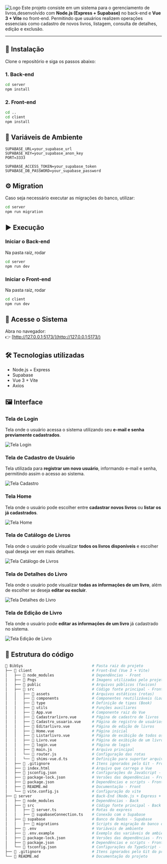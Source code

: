
![Logo](client/Pngs/Home.png)
Este projeto consiste em um sistema para o gerenciamento de livros,desenvolvido com **Node.js (Express + Supabase)** no back-end e **Vue 3 + Vite** no front-end. Permitindo que usuários realizem operações essenciais como cadastro de novos livros, listagem, consulta de detalhes, edição e exclusão.

---

## 🚀 Instalação

Clone o repositório e siga os passos abaixo:

### 1. Back-end

```bash
cd server
npm install
```

### 2. Front-end

```bash
cd ..
cd client
npm install
```

## 🔑 Variáveis de Ambiente

```env
SUPABASE_URL=your_supabase_url
SUPABASE_KEY=your_supabase_anon_key
PORT=3333

SUPABASE_ACCESS_TOKEN=your_supabase_token
SUPABASE_DB_PASSWORD=your_supabase_password
```

## ⚙️ Migration

Caso seja necessário executar as migrações do banco, utilizar:

```bash
cd server
npm run migration
```

## ▶️ Execução

### Iniciar o Back-end

Na pasta raiz, rodar

```bash
cd server
npm run dev
```

### Iniciar o Front-end

Na pasta raiz, rodar

```bash
cd client
npm run dev
```

## 🔗 Acesse o Sistema

Abra no navegador:  
👉 [http://127.0.0.1:5173/](http://127.0.0.1:5173/)

## 🛠️ Tecnologias utilizadas

- Node.js + Express
- Supabase
- Vue 3 + Vite
- Axios

## 🖼️ Interface

###  Tela de Login
Tela onde o usuário acessa o sistema utilizando seu **e-mail e senha previamente cadastrados**.  

![Tela Login](client/Pngs/Tela_login.png)

### Tela de Cadastro de Usuário
Tela utilizada para **registrar um novo usuário**, informando e-mail e senha, permitindo assim o acesso ao sistema.  

![Tela Cadastro](client/Pngs/tela_cadastro.png)

###  Tela Home
Tela onde o usuário pode escolher entre **cadastrar novos livros** ou **listar os já cadastrados**.  

![Tela Home](client/Pngs/Tela_Home.png)

### Tela de Catálogo de Livros
Tela onde o usuário pode visualizar **todos os livros disponíveis** e escolher qual deseja ver em mais detalhes.  

![Tela Catálogo de Livros](client/Pngs/Tela_listar_livros.png)


###  Tela de Detalhes do Livro
Tela onde o usuário pode visualizar **todas as informações de um livro**, além de escolher se deseja **editar ou excluir**.  

![Tela Detalhes do Livro](client/Pngs/Exibir_livro.png)


###  Tela de Edição de Livro
Tela onde o usuário pode **editar as informações de um livro** já cadastrado no sistema.  

![Tela Edição de Livro](client/Pngs/Editar_livro.png)

## 📂 Estrutura do código

```bash
📂 BibSys                               # Pasta raiz do projeto
├── 📂 client                           # Front-End (Vue 3 + Vite)
│   ├── 📂 node_modules                 # Dependências - Front
│   ├── 📂 Pngs                         # Imagens utilizadas pelo projeto
│   ├── 📂 public                       # Arquivos públicos (favicon)
│   ├── 📂 src                          # Código fonte principal - Front
│   │   ├── 📂 assets                   # Arquivos estáticos (rotas)
│   │   ├── 📂 components               # Componentes reutilizáveis (Loading)
│   │   ├── 📂 type                     # Definição de tipos (Book)
│   │   ├── 📂 utils                    # Funções auxiliares
│   │   ├── 📄 App.vue                  # Componente raiz do Vue
│   │   ├── 📄 Cadastrarlivro.vue       # Página de cadastro de livros
│   │   ├── 📄 Cadastro_usuario.vue     # Página de registro de usuários
│   │   ├── 📄 Editarlivro.vue          # Página de edição de livros
│   │   ├── 📄 Home.vue                 # Página inicial
│   │   ├── 📄 Listarlivro.vue          # Página de exibição de todos os livros
│   │   ├── 📄 Livro.vue                # Página de exibição de um livro
│   │   ├── 📄 login.vue                # Página de login
│   │   ├── 📄 main.js                  # Arquivo principal
│   │   └── 📄 router.js                # Configuração das rotas
│   │   └── 📄 shims-vue.d.ts           # Definição para suportar arquivos .vue no TypeScript
│   ├── 📄 .gitignore                   # Itens ignorados pelo Git - Front
│   ├── 📄 index.html                   # Arquivo que carrega o Vue
│   ├── 📄 jsconfig.json                # Configurações do JavaScript - Front
│   ├── 📄 package-lock.json            # Versões das dependências - Front
│   ├── 📄 package.json                 # Dependências e scripts - Front
│   ├── 📄 README.md                    # Documentação - Front
│   └── 📄 vite.config.js               # Configuração do vite
├── 📂 server                           # Back-End (Node.js + Express + Supabase)
│   ├── 📂 node_modules                 # Dependências - Back
│   ├── 📂 src                          # Código fonte principal - Back
│   │   ├── 📄 server.ts                # Rotas do express
│   │   ├── 📄 supabaseConnection.ts    # Conexão com o Supabase
│   ├── 📂 supabase                     # Banco de Dados - Supabase
│   │   ├── 📂 migrations               # Scripts de migração do banco de dados
│   ├── 🔑 .env                         # Variáveis de ambiente
│   ├── 🔑 .env.example                 # Exemplo das variáveis de ambiente
│   ├── 📄 package-lock.json            # Versões das dependências - Front
│   ├── 📄 package.json                 # Dependências e scripts - Front
│   └── 📄 tsconfig.json                # Configurações do TypeScript - Back
├── 📄 .gitignore                       # Itens ignorados pelo Git do projeto
└── 📄 README.md                        # Documentação do projeto

```

